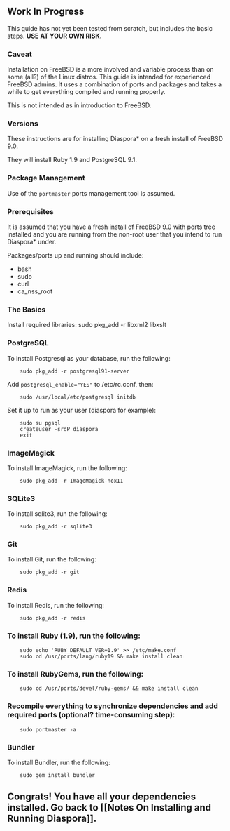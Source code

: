 ## Work In Progress

This guide has not yet been tested from scratch, but includes the basic steps.  **USE AT YOUR OWN RISK.**

### Caveat

Installation on FreeBSD is a more involved and variable process than on some (all?) of the Linux distros.  This guide is intended for experienced FreeBSD admins. It uses a combination of ports and packages and takes a while to get everything compiled and running properly.

This is not intended as in introduction to FreeBSD.

### Versions

These instructions are for installing Diaspora* on a fresh install of FreeBSD 9.0.

They will install Ruby 1.9 and PostgreSQL 9.1.

### Package Management

Use of the `portmaster` ports management tool is assumed.

### Prerequisites

It is assumed that you have a fresh install of FreeBSD 9.0 with ports tree installed and you are running from the non-root user that you intend to run Diaspora* under.  

Packages/ports up and running should include:
* bash
* sudo
* curl
* ca_nss_root

### The Basics

Install required libraries:
        sudo pkg_add -r libxml2 libxslt


### PostgreSQL 

To install Postgresql as your database, run the following:

        sudo pkg_add -r postgresql91-server
 
Add `postgresql_enable="YES"` to /etc/rc.conf, then:

        sudo /usr/local/etc/postgresql initdb
    
Set it up to run as your user (diaspora for example):

        sudo su pgsql
        createuser -srdP diaspora
        exit

### ImageMagick

To install ImageMagick, run the following:

        sudo pkg_add -r ImageMagick-nox11

### SQLite3

To install sqlite3, run the following:

        sudo pkg_add -r sqlite3

### Git

To install Git, run the following:

        sudo pkg_add -r git

### Redis

To install Redis, run the following:

        sudo pkg_add -r redis


### To install Ruby (1.9), run the following:

        sudo echo 'RUBY_DEFAULT_VER=1.9' >> /etc/make.conf
        sudo cd /usr/ports/lang/ruby19 && make install clean
    
    
### To install RubyGems, run the following:

        sudo cd /usr/ports/devel/ruby-gems/ && make install clean
    
### Recompile everything to synchronize dependencies and add required ports (optional? time-consuming step):

        sudo portmaster -a
    
### Bundler

To install Bundler, run the following:

        sudo gem install bundler 

## Congrats! You have all your dependencies installed. Go back to [[Notes On Installing and Running Diaspora]].
